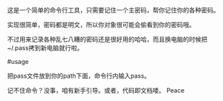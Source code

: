 这是一个简单的命令行工具，只需要记住一个主密码，帮你记住你的各种密码。

实现很简单，密码都是明文，所以你对象很可能会偷看到你的密码哦。

不过用来记录各种乱七八糟的密码还是很好用的哈哈，而且换电脑的时候把~/.pass拷到新电脑就行啦。

#usage

把pass文件放到你的path下面，命令行内输入pass。

记不住命令？没事，咱有新手引导。或者，代码即文档喽。
Peace

